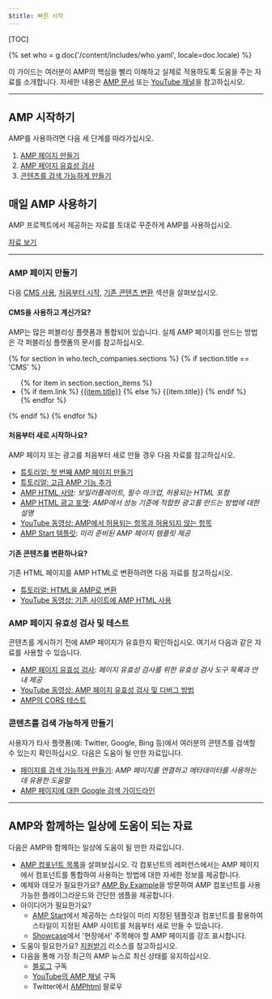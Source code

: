 ```yaml
---
$title: 빠른 시작
---
```


[TOC]

{% set who = g.doc('/content/includes/who.yaml', locale=doc.locale) %}

이 가이드는 여러분이 AMP의 핵심을 빨리 이해하고 실제로 적용하도록 도움을 주는 자료를 소개합니다.
자세한 내용은 [AMP 문서](/ko/docs/) 또는 [YouTube 채널](https://www.youtube.com/channel/UCXPBsjgKKG2HqsKBhWA4uQw)을 참고하십시오. 

<hr>

## AMP 시작하기

AMP를 사용하려면 다음 세 단계를 따라가십시오.

1.  [AMP 페이지 만들기](#create-your-amp-pages)
2.  [AMP 페이지 유효성 검사](#validate-and-test-amp-pages)
3.  [콘텐츠를 검색 가능하게 만들기](#make-your-content-discoverable)

## 매일 AMP 사용하기

AMP 프로젝트에서 제공하는 자료를 토대로 꾸준하게 AMP를 사용하십시오.

<a class="button" href="#amp-day-to-day-resources">자료 보기</a>

<hr>

### AMP 페이지 만들기

다음 [CMS 사용](#using-a-cms?), [처음부터 시작](#starting-from-scratch?), [기존 콘텐츠 변환](#converting-existing-content?) 섹션을 살펴보십시오.

#### CMS을 사용하고 계신가요?

AMP는 많은 퍼블리싱 플랫폼과 통합되어 있습니다. 실제 AMP 페이지를 만드는 방법은 각 퍼블리싱 플랫폼의 
문서를 참고하십시오.

<div>
  {% for section in who.tech_companies.sections %}
    {% if section.title == 'CMS' %}
      <ul>
        {% for item in section.section_items %}
          <li class="item">
            {% if item.link %}
              <a href="{{item.link}}">{{item.title}}</a>
            {% else %}
              {{item.title}}
            {% endif %}
          </li>
        {% endfor %}
        </ul>
    {% endif %}
  {% endfor %}
</div>

#### 처음부터 새로 시작하나요?

AMP 페이지 또는 광고를 처음부터 새로 만들 경우 다음 자료를 참고하십시오.

*   [튜토리얼: 첫 번째 AMP 페이지 만들기](/ko/docs/tutorials/create.html)
*   [튜토리얼: 고급 AMP 기능 추가](/ko/docs/tutorials/add_advanced.html)
*   [AMP HTML 사양](/ko/docs/reference/spec.html#the-amp-html-format): *보일러플레이트, 필수 마크업, 허용되는 HTML 포함*
*   [AMP HTML 광고 포맷](https://github.com/ampproject/amphtml/blob/master/extensions/amp-a4a/amp-a4a-format.md): *AMP에서 성능 기준에 적합한 광고를 만드는 방법에 대한 설명*
*   [YouTube 동영상: AMP에서 허용되는 항목과 허용되지 않는 항목](https://youtu.be/Gv8A4CktajQ)
*   [AMP Start 템플릿](https://www.ampstart.com/): *미리 준비된 AMP 페이지 템플릿 제공*

#### 기존 콘텐츠를 변환하나요?

기존 HTML 페이지를 AMP HTML로 변환하려면 다음 자료를 참고하십시오.

*   [튜토리얼: HTML을 AMP로 변환](/ko/docs/tutorials/converting.html)
*   [YouTube 동영상: 기존 사이트에 AMP HTML 사용](https://youtu.be/OO9oKhs80aI)

### AMP 페이지 유효성 검사 및 테스트

콘텐츠를 게시하기 전에 AMP 페이지가 유효한지 확인하십시오.  여기서 다음과 같은 자료를 사용할 수 있습니다.

*   [AMP 페이지 유효성 검사](/ko/docs/guides/validate.html): *페이지 유효성 검사를 위한 유효성 검사 도구 목록과 안내 제공*
*   [YouTube 동영상: AMP 페이지 유효성 검사 및 디버그 방법](https://www.youtube.com/watch?v=npum8JsITQE&t=13s)
*   [AMP의 CORS 테스트](/ko/docs/guides/amp-cors-requests.html#testing-cors-in-amp)

### 콘텐츠를 검색 가능하게 만들기

사용자가 타사 플랫폼(예: Twitter, Google, Bing 등)에서 여러분의 콘텐츠를 검색할 수 있는지 확인하십시오.
다음은 도움이 될 만한 자료입니다.

*   [페이지를 검색 가능하게 만들기](/ko/docs/guides/discovery.html): *AMP 페이지를 연결하고 메타데이터를 사용하는 데 유용한 도움말*
*   [AMP 페이지에 대한 Google 검색 가이드라인](https://support.google.com/webmasters/answer/6340290)

<hr>

## AMP와 함께하는 일상에 도움이 되는 자료

다음은 AMP와 함께하는 일상에 도움이 될 만한 자료입니다.

*   [AMP 컴포넌트 목록](/ko/docs/reference/components.html)을 살펴보십시오. 각 컴포넌트의 레퍼런스에서는 AMP 페이지에서 컴포넌트를 통합하여 사용하는 방법에 대한 자세한 정보를 제공합니다.
*   예제와 데모가 필요한가요? [AMP By Example](https://ampbyexample.com/)을 방문하여 AMP 컴포넌트를 사용 가능한 플레이그라운드와 간단한 샘플을 제공합니다.
*   아이디어가 필요한가요?
    *   [AMP Start](https://www.ampstart.com/)에서 제공하는 스타일이 미리 지정된 템플릿과 컴포넌트를 활용하여 스타일이 지정된 AMP 사이트를 처음부터 새로 만들 수 있습니다.
    *   [Showcase](/learn/showcases/)에서 '현장에서' 주목해야 할 AMP 페이지를 강조 표시합니다.
*   도움이 필요한가요? [지원받기](/ko/support/developer/get_support.html) 리소스를 참고하십시오.
*   다음을 통해 가장 최근의 AMP 뉴스로 최신 상태를 유지하십시오.
    *   [블로그](https://amphtml.wordpress.com/) 구독
    *   [YouTube의 AMP 채널](https://www.youtube.com/channel/UCXPBsjgKKG2HqsKBhWA4uQw) 구독
    *   Twitter에서 [AMPhtml](https://twitter.com/amphtml) 팔로우
 

